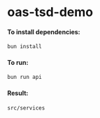 # oas-tsd-demo

#### To install dependencies:

```bash
bun install
```

#### To run:

```bash
bun run api
```

#### Result:

`src/services`

